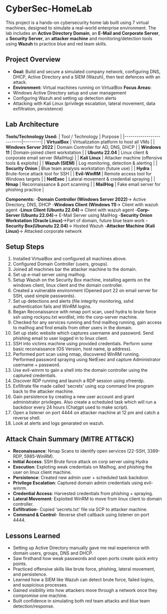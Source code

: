 # CyberSec-HomeLab
This project is a hands-on cybersecurity home lab built using 7 virtual machines, designed to simulate a real-world enterprise environment. The lab includes an **Active Directory Domain**, an **E-Mail and Corporate Server**, a **Security Server**, an **attacker machine** and monitoring/detection tools using **Wazuh** to practice blue and red team skills.

## Project Overview
- **Goal:** Build and secure a simulated company network, configuring DNS, DHCP, Active Directory and a SIEM (Wazuh), then test defences with an attack.
- **Environment:** Virtual machines running on VirtualBox
**Focus Areas:**
- Windows Active Directory setup and user management
- Configuring Wazuh and setting up detection alerts
- Attacking with Kali Linux (privilege escalation, lateral movement, data exfiltration, persistence)

## Lab Architecture
**Tools/Technology Used:**
| Tool / Technology       | Purpose |
|--------------------------|---------|
| **VirtualBox**           | Virtualization platform to host all VMs |
| **Windows Server 2022**  | Domain Controller for AD, DNS, DHCP |
| **Windows 11**           | Domain-joined client workstation |
| **Ubuntu 22.04**         | Linux client & corporate email server (MailHog) |
| **Kali Linux**           | Attacker machine (offensive tools & exploits) |
| **Wazuh (SIEM)**         | Log monitoring, detection & alerting |
| **Security Onion**       | Blue team analysis workstation (future use) |
| **Hydra**                | Brute-force attack tool for SSH |
| **Evil-WinRM**           | Remote access tool for Windows targets |
| **NetExec**              | Lateral movement & credential spraying |
| **Nmap**                 | Reconnaissance & port scanning |
| **MailHog**              | Fake email server for phishing practice |


**Components:**
-**Domain Controller (Windows Server 2022)**-> Active Directory, DNS, DHCP
-**Windows Client (Windows 11)**-> Client with wazuh agent
-**Linux Client (Ubuntu 22.04)**-> Client with wazuh agent
-**Corp-Server (Ubuntu 22.04)**-> E-Mail Server using MailHog
-**Security Onion Workstation (Oracle Linux)**->Part of domain, future blue team work
-**Security Box(Ubunutu 22.04)**-> Hosted Wazuh
-**Attacker Machine (Kali Linux)**-> Attacked corporate network

## Setup Steps
1. Installed VirtualBox and configured all machines above.
2. Configured Domain Controller (users, groups).
3. Joined all machines bar the attacker machine to the domain.
4. Set up e-mail server using mailhog.
5. Setup Wazuh on the Security Box machine, installing agents on the windows client, linux client and the domain controller.
6. Created a vulnerable environment (Opened port 22 on email server for SSH, used simple passwords).
7. Set up detections and alerts (file integrity monitoring, sshd authentication fails and WinRM logins.
8. Began Reconaissance with nmap port scan, used hydra to brute force ssh using rockyou.txt wordlist, into the corp-server machine.
9. Checked for any services running and find mailhog running, gain access to mailhog and find emails from other users in the domain.
10. Set up static website which captures username and password. Send phishing email to user logged in to linux client.
11. SSH into victims machine using provided credentials. Perform some basic reconaissance (OS Version, host name, ip address).
12. Performed port scan using nmap, discovered WinRM running. Performed password spraying using NetExec and capture Administrator username + password.
13. Use evil-winrm to gain a shell into the domain controller using the captured credentials.
14. Discover RDP running and launch a RDP session using xfreerdp.
15. Exfiltrate file made called 'secrets' using scp command line program back to the attacker machine.
16. Gain persistence by creating a new user account and grant administrator privileges. Also create a scheduled task which will run a backdoor every 24 hours (Chatgpt used to make script).
17. Open a listener on port 4444 on attacker machine at 12 pm and catch a reverse shell.
18. Look at alerts and logs genarated on wazuh.

## Attack Chain Summary (MITRE ATT&CK)
- **Reconaissance**: Nmap Scans to identify open services (22-SSH, 3389-RDP, 5985-WinRM).
- **Initial Access**: SSH Brute force attack on corp server using Hydra
- **Execution**: Exploting weak credentials on Mailhog, and phishing the user on linux client machine.
- **Persistence**: Created new admin user + scheduled task backdoor.
- **Privilege Escalation**: Captured domain admin credentials using evil-winrm.
- **Credential Access**: Harvested credentials from phishing + spraying.
- **Lateral Movement**: Exploited WinRM to move from linux client to domain controller.
- **Exfiltration**- Copied 'secrets.txt' file via SCP to attacker machine.
- **Command & Control**- Reverse shell callback using listener on port 4444.

## Lessons Learned
- Setting up Active Directory manually gave me real experience with domain users, groups, DNS and DHCP.
- Saw firsthand how weak passwords and open ports create quick entry points.
- Practiced offensive skills like brute force, phishing, lateral movement, and persistence.
- Learned how a SIEM like Wazuh can detect brute force, failed logins, and suspicious processes.
- Gained visibility into how attackers move through a network once they compromise one machine.
- Built confidence in simulating both red team attacks and blue team detection/response.

